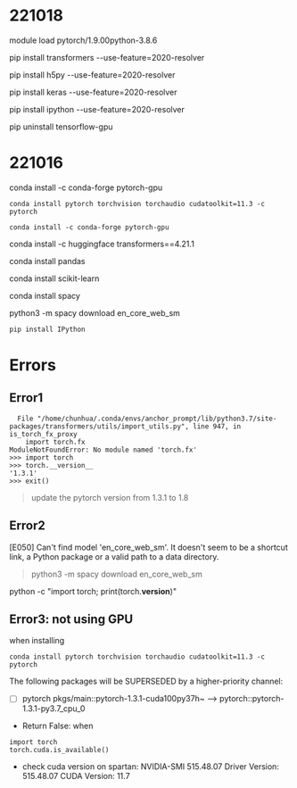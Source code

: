 # 221018

module load pytorch/1.9.00python-3.8.6

pip install transformers --use-feature=2020-resolver

pip install h5py --use-feature=2020-resolver

pip install keras --use-feature=2020-resolver

pip install ipython --use-feature=2020-resolver

pip uninstall tensorflow-gpu 



# 221016

 conda install -c conda-forge pytorch-gpu

```
conda install pytorch torchvision torchaudio cudatoolkit=11.3 -c pytorch

conda install -c conda-forge pytorch-gpu

```

conda install -c huggingface transformers==4.21.1

conda install pandas

conda install scikit-learn

conda install spacy

python3 -m spacy download en_core_web_sm

```python
pip install IPython
```

# Errors

## Error1

```shell
  File "/home/chunhua/.conda/envs/anchor_prompt/lib/python3.7/site-packages/transformers/utils/import_utils.py", line 947, in is_torch_fx_proxy
    import torch.fx
ModuleNotFoundError: No module named 'torch.fx'
>>> import torch
>>> torch.__version__
'1.3.1'
>>> exit()
```

> update the pytorch version from 1.3.1 to 1.8

## Error2

[E050] Can't find model 'en_core_web_sm'. It doesn't seem to be a shortcut link, a Python package or a valid path to a data directory.

> python3 -m spacy download en_core_web_sm

python -c "import torch; print(torch.__version__)"

## Error3: not using GPU

when installing

```shell
conda install pytorch torchvision torchaudio cudatoolkit=11.3 -c pytorch
```

The following packages will be SUPERSEDED by a higher-priority channel:

* [ ] pytorch            pkgs/main::pytorch-1.3.1-cuda100py37h~ --> pytorch::pytorch-1.3.1-py3.7_cpu_0

* Return False: when

```shell
import torch
torch.cuda.is_available()
```

* check cuda version on spartan: NVIDIA-SMI 515.48.07    Driver Version: 515.48.07    CUDA Version: 11.7

